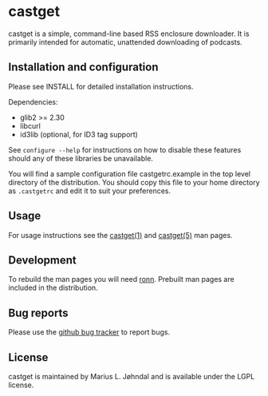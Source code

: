 # castget

castget is a simple, command-line based RSS enclosure downloader. It is
primarily intended for automatic, unattended downloading of podcasts.

## Installation and configuration

Please see INSTALL for detailed installation instructions.

Dependencies:

  * glib2 >= 2.30
  * libcurl
  * id3lib (optional, for ID3 tag support)

See `configure --help` for instructions on how to disable these features should
any of these libraries be unavailable.

You will find a sample configuration file castgetrc.example in the top level
directory of the distribution. You should copy this file to your home directory
as `.castgetrc` and edit it to suit your preferences.

## Usage

For usage instructions see the
[castget(1)](http://mlj.github.io/castget/castget.1.html) and
[castget(5)](http://mlj.github.io/castget/castgetrc.5.html) man pages.

## Development

To rebuild the man pages you will need [ronn](http://rtomayko.github.io/ronn/).
Prebuilt man pages are included in the distribution.

## Bug reports

Please use the [github bug tracker](https://github.com/mlj/castget/issues) to
report bugs.

## License

castget is maintained by Marius L. Jøhndal and is available under the LGPL license.

